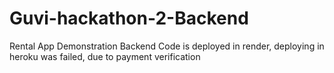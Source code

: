 # Guvi-hackathon-2-Backend
Rental App Demonstration Backend
Code is deployed in render, deploying in heroku was failed, due to payment verification
